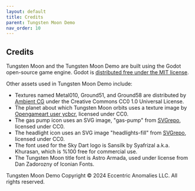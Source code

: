```yaml
---
layout: default
title: Credits
parent: Tungsten Moon Demo
nav_order: 10
---
```


## Credits
Tungsten Moon and the Tungsten Moon Demo are built using the Godot open-source game engine. Godot is [distributed free under the MIT license](https://godotengine.org/license/).

Other assets used in Tungsten Moon Demo include: 
* Textures named Metal010, Ground51, and Ground58 are distributed by [Ambient CG](https://ambientcg.com/) under the Creative Commons CC0 1.0 Universal License.
* The planet about which Tungsten Moon orbits uses a texture image by [Opengameart user ycbcr](https://opengameart.org/users/ycbcr), licensed under CC0.
* The gas pump icon uses an SVG image, "gas-pump" from [SVGrepo](https://www.svgrepo.com/svg/55635/gas-pump), licensed under CC0.
* The headlight icon uses an SVG image "headlights-fill" from [SVGrepo](https://www.svgrepo.com/svg/364578/headlights-fill), licensed under CC0.
* The font used for the Sky Dart logo is Sansilk by Syafrizal a.k.a. Khurasan, which is %100 free for commercial use.
* The Tungsten Moon title font is Astro Armada, used under license from Dan Zadorozny of Iconian Fonts.

Tungsten Moon Demo Copyright © 2024 Eccentric Anomalies LLC. All rights reserved.